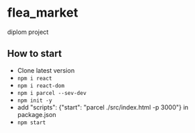 # flea_market
diplom project

## How to start
- Clone latest version
- `npm i react`
- `npm i react-dom`
- `npm i parcel --sev-dev`
- `npm init -y`
- add "scripts": {"start": "parcel ./src/index.html -p 3000"} in package.json
- `npm start`
